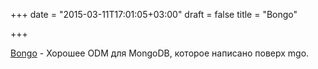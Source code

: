 +++
date = "2015-03-11T17:01:05+03:00"
draft = false
title = "Bongo"

+++

<p><a href="https://github.com/maxwellhealth/bongo">Bongo</a>&nbsp;- Хорошее&nbsp;ODM для MongoDB, которое написано поверх&nbsp;mgo.</p>

